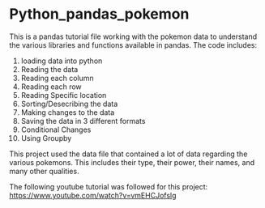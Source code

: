 # Python_pandas_pokemon

This is a pandas tutorial file working with the pokemon data to understand the various libraries and functions available in pandas. 
The code includes:

1. loading data into python
2. Reading the data
3. Reading each column
4. Reading each row
5. Reading Specific location
6. Sorting/Desecribing the data
7. Making changes to the data
8. Saving the data in 3 different formats
9. Conditional Changes
10. Using Groupby 

This project used the data file that contained a lot of data regarding the various pokemons. This includes their type, their power, their names, and many other qualities.

The following youtube tutorial was followed for this project: https://www.youtube.com/watch?v=vmEHCJofslg
